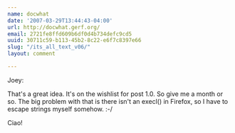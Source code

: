 ```yaml
---
name: docwhat
date: '2007-03-29T13:44:43-04:00'
url: http://docwhat.gerf.org/
email: 2721fe8ffd609b6df0d4b734defc9cd5
uuid: 30711c59-b113-45b2-8c22-e6f7c8397e66
slug: "/its_all_text_v06/"
layout: comment

---
```


Joey:

That's a great idea.  It's on the wishlist for post 1.0.  So give me a month or so.  The big problem with that is there isn't an execl() in Firefox, so I have to escape strings myself somehow. :-/

Ciao!
